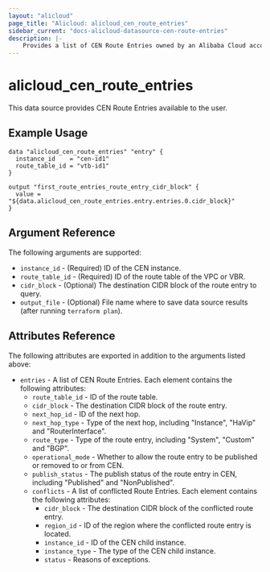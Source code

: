 ```yaml
---
layout: "alicloud"
page_title: "Alicloud: alicloud_cen_route_entries"
sidebar_current: "docs-alicloud-datasource-cen-route-entries"
description: |-
    Provides a list of CEN Route Entries owned by an Alibaba Cloud account.
---
```


# alicloud\_cen\_route\_entries

This data source provides CEN Route Entries available to the user.

## Example Usage

```
data "alicloud_cen_route_entries" "entry" {
  instance_id    = "cen-id1"
  route_table_id = "vtb-id1"
}

output "first_route_entries_route_entry_cidr_block" {
  value = "${data.alicloud_cen_route_entries.entry.entries.0.cidr_block}"
}
```

## Argument Reference

The following arguments are supported:

* `instance_id` - (Required) ID of the CEN instance.
* `route_table_id` - (Required) ID of the route table of the VPC or VBR.
* `cidr_block` - (Optional) The destination CIDR block of the route entry to query.
* `output_file` - (Optional) File name where to save data source results (after running `terraform plan`).

## Attributes Reference

The following attributes are exported in addition to the arguments listed above:

* `entries` - A list of CEN Route Entries. Each element contains the following attributes:
  * `route_table_id` - ID of the route table.
  * `cidr_block` - The destination CIDR block of the route entry.
  * `next_hop_id` - ID of the next hop.
  * `next_hop_type` - Type of the next hop, including "Instance", "HaVip" and "RouterInterface".
  * `route_type` - Type of the route entry, including "System", "Custom" and "BGP".
  * `operational_mode` - Whether to allow the route entry to be published or removed to or from CEN.
  * `publish_status` - The publish status of the route entry in CEN, including "Published" and "NonPublished".
  * `conflicts` - A list of conflicted Route Entries. Each element contains the following attributes:
      * `cidr_block` - The destination CIDR block of the conflicted route entry.
      * `region_id` - ID of the region where the conflicted route entry is located.
      * `instance_id` - ID of the CEN child instance.
      * `instance_type` - The type of the CEN child instance.
      * `status` - Reasons of exceptions.